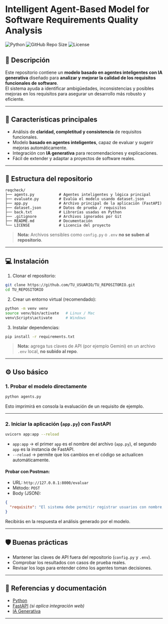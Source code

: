 # Intelligent Agent-Based Model for Software Requirements Quality Analysis

![Python](https://img.shields.io/badge/Python-3.11-blue?logo=python&logoColor=white)
![GitHub Repo Size](https://img.shields.io/github/repo-size/TU_USUARIO/TU_REPOSITORIO)
![License](https://img.shields.io/github/license/TU_USUARIO/TU_REPOSITORIO)

## 📖 Descripción

Este repositorio contiene un **modelo basado en agentes inteligentes con IA generativa** diseñado para **analizar y mejorar la calidad de los requisitos funcionales de software**.  
El sistema ayuda a identificar ambigüedades, inconsistencias y posibles mejoras en los requisitos para asegurar un desarrollo más robusto y eficiente.

---

## 🚀 Características principales

- Análisis de **claridad, completitud y consistencia** de requisitos funcionales.
- Modelo **basado en agentes inteligentes**, capaz de evaluar y sugerir mejoras automáticamente.
- Integración con **IA generativa** para recomendaciones y explicaciones.
- Fácil de extender y adaptar a proyectos de software reales.

---

## 📂 Estructura del repositorio

```
reqcheck/
├── agents.py           # Agentes inteligentes y lógica principal
├── evaluate.py         # Evalúa el modelo usando dataset.json
├── app.py              # Archivo principal de la aplicación (FastAPI)
├── dataset.json        # Datos de prueba / requisitos
├── back.txt            # Librerías usadas en Python
├── .gitignore          # Archivos ignorados por Git
├── README.md           # Documentación
└── LICENSE             # Licencia del proyecto
```

> **Nota:** Archivos sensibles como `config.py` o `.env` **no se suben al repositorio**.

---

## 💻 Instalación

1. Clonar el repositorio:
```bash
git clone https://github.com/TU_USUARIO/TU_REPOSITORIO.git
cd TU_REPOSITORIO
```

2. Crear un entorno virtual (recomendado):
```bash
python -m venv venv
source venv/bin/activate   # Linux / Mac
venv\Scripts\activate      # Windows
```

3. Instalar dependencias:
```bash
pip install -r requirements.txt
```

> **Nota:** agrega tus claves de API (por ejemplo Gemini) en un archivo `.env` local, **no subido al repo**.

---

## ⚙️ Uso básico

### 1. Probar el modelo directamente
```bash
python agents.py
```
Esto imprimirá en consola la evaluación de un requisito de ejemplo.

---

### 2. Iniciar la aplicación (`app.py`) con FastAPI
```bash
uvicorn app:app --reload
```
- `app:app` → el primer `app` es el nombre del archivo (`app.py`), el segundo `app` es la instancia de FastAPI.  
- `--reload` → permite que los cambios en el código se actualicen automáticamente.  

#### Probar con Postman:
- URL: `http://127.0.0.1:8000/evaluar`  
- Método: `POST`  
- Body (JSON):
```json
{
  "requisito": "El sistema debe permitir registrar usuarios con nombre, correo y contraseña"
}
```

Recibirás en la respuesta el análisis generado por el modelo.

---

## 🛡️ Buenas prácticas

- Mantener las claves de API fuera del repositorio (`config.py` y `.env`).
- Comprobar los resultados con casos de prueba reales.
- Revisar los logs para entender cómo los agentes toman decisiones.

---

## 📖 Referencias y documentación

- [Python](https://www.python.org/)
- [FastAPI](https://fastapi.tiangolo.com/) *(si aplica integración web)*
- [IA Generativa](https://openai.com/research)

---
